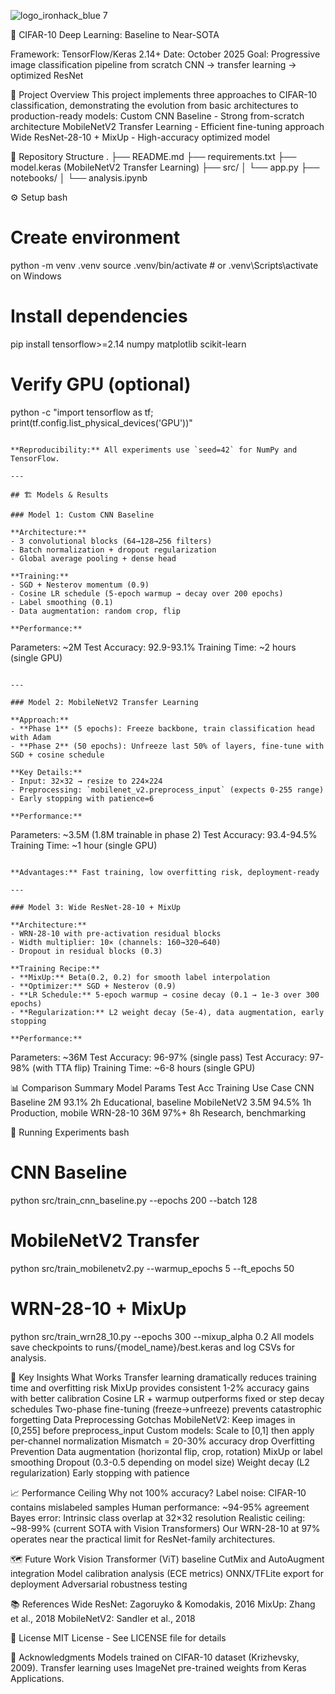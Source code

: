 ![logo_ironhack_blue 7](https://user-images.githubusercontent.com/23629340/40541063-a07a0a8a-601a-11e8-91b5-2f13e4e6b441.png)

🧠 CIFAR-10 Deep Learning: Baseline to Near-SOTA

Framework: TensorFlow/Keras 2.14+
Date: October 2025
Goal: Progressive image classification pipeline from scratch CNN → transfer learning → optimized ResNet

📌 Project Overview
This project implements three approaches to CIFAR-10 classification, demonstrating the evolution from basic architectures to production-ready models:
 Custom CNN Baseline - Strong from-scratch architecture
 MobileNetV2 Transfer Learning - Efficient fine-tuning approach
 Wide ResNet-28-10 + MixUp - High-accuracy optimized model

📁 Repository Structure
.
├── README.md
├── requirements.txt
├── model.keras (MobileNetV2 Transfer Learning)
├── src/
│   └── app.py
├── notebooks/
│   └── analysis.ipynb

⚙️ Setup
bash
# Create environment
python -m venv .venv
source .venv/bin/activate  # or .venv\Scripts\activate on Windows

# Install dependencies
pip install tensorflow>=2.14 numpy matplotlib scikit-learn

# Verify GPU (optional)
python -c "import tensorflow as tf; print(tf.config.list_physical_devices('GPU'))"
```

**Reproducibility:** All experiments use `seed=42` for NumPy and TensorFlow.

---

## 🏗️ Models & Results

### Model 1: Custom CNN Baseline

**Architecture:**
- 3 convolutional blocks (64→128→256 filters)
- Batch normalization + dropout regularization
- Global average pooling + dense head

**Training:**
- SGD + Nesterov momentum (0.9)
- Cosine LR schedule (5-epoch warmup → decay over 200 epochs)
- Label smoothing (0.1)
- Data augmentation: random crop, flip

**Performance:**
```
Parameters: ~2M
Test Accuracy: 92.9-93.1%
Training Time: ~2 hours (single GPU)
```

---

### Model 2: MobileNetV2 Transfer Learning

**Approach:**
- **Phase 1** (5 epochs): Freeze backbone, train classification head with Adam
- **Phase 2** (50 epochs): Unfreeze last 50% of layers, fine-tune with SGD + cosine schedule

**Key Details:**
- Input: 32×32 → resize to 224×224
- Preprocessing: `mobilenet_v2.preprocess_input` (expects 0-255 range)
- Early stopping with patience=6

**Performance:**
```
Parameters: ~3.5M (1.8M trainable in phase 2)
Test Accuracy: 93.4-94.5%
Training Time: ~1 hour (single GPU)
```

**Advantages:** Fast training, low overfitting risk, deployment-ready

---

### Model 3: Wide ResNet-28-10 + MixUp

**Architecture:**
- WRN-28-10 with pre-activation residual blocks
- Width multiplier: 10× (channels: 160→320→640)
- Dropout in residual blocks (0.3)

**Training Recipe:**
- **MixUp:** Beta(0.2, 0.2) for smooth label interpolation
- **Optimizer:** SGD + Nesterov (0.9)
- **LR Schedule:** 5-epoch warmup → cosine decay (0.1 → 1e-3 over 300 epochs)
- **Regularization:** L2 weight decay (5e-4), data augmentation, early stopping

**Performance:**
```
Parameters: ~36M
Test Accuracy: 96-97% (single pass)
Test Accuracy: 97-98% (with TTA flip)
Training Time: ~6-8 hours (single GPU)

📊 Comparison Summary
Model
Params
Test Acc
Training
Use Case
CNN Baseline
2M
93.1%
2h
Educational, baseline
MobileNetV2
3.5M
94.5%
1h
Production, mobile
WRN-28-10
36M
97%+
8h
Research, benchmarking


🚀 Running Experiments
bash
# CNN Baseline
python src/train_cnn_baseline.py --epochs 200 --batch 128

# MobileNetV2 Transfer
python src/train_mobilenetv2.py --warmup_epochs 5 --ft_epochs 50

# WRN-28-10 + MixUp
python src/train_wrn28_10.py --epochs 300 --mixup_alpha 0.2
All models save checkpoints to runs/{model_name}/best.keras and log CSVs for analysis.

🔬 Key Insights
What Works
Transfer learning dramatically reduces training time and overfitting risk
MixUp provides consistent 1-2% accuracy gains with better calibration
Cosine LR + warmup outperforms fixed or step decay schedules
Two-phase fine-tuning (freeze→unfreeze) prevents catastrophic forgetting
Data Preprocessing Gotchas
MobileNetV2: Keep images in [0,255] before preprocess_input
Custom models: Scale to [0,1] then apply per-channel normalization
Mismatch = 20-30% accuracy drop
Overfitting Prevention
Data augmentation (horizontal flip, crop, rotation)
MixUp or label smoothing
Dropout (0.3-0.5 depending on model size)
Weight decay (L2 regularization)
Early stopping with patience

📈 Performance Ceiling
Why not 100% accuracy?
Label noise: CIFAR-10 contains mislabeled samples
Human performance: ~94-95% agreement
Bayes error: Intrinsic class overlap at 32×32 resolution
Realistic ceiling: ~98-99% (current SOTA with Vision Transformers)
Our WRN-28-10 at 97% operates near the practical limit for ResNet-family architectures.

🗺️ Future Work
Vision Transformer (ViT) baseline
CutMix and AutoAugment integration
Model calibration analysis (ECE metrics)
ONNX/TFLite export for deployment
Adversarial robustness testing

📚 References
Wide ResNet: Zagoruyko & Komodakis, 2016
MixUp: Zhang et al., 2018
MobileNetV2: Sandler et al., 2018

📄 License
MIT License - See LICENSE file for details

🙏 Acknowledgments
Models trained on CIFAR-10 dataset (Krizhevsky, 2009). Transfer learning uses ImageNet pre-trained weights from Keras Applications.


